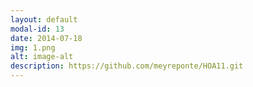 ```yaml
---
layout: default
modal-id: 13
date: 2014-07-18
img: 1.png
alt: image-alt
description: https://github.com/meyreponte/HOA11.git
---
```

